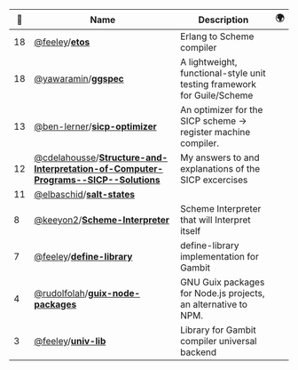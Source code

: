 |:star2: | Name | Description | 🌍|
|---|---|---|---|
|18|[@feeley](https://github.com/feeley)/[**etos**](https://github.com/feeley/etos)|Erlang to Scheme compiler||
|18|[@yawaramin](https://github.com/yawaramin)/[**ggspec**](https://github.com/yawaramin/ggspec)|A lightweight, functional-style unit testing framework for Guile/Scheme||
|13|[@ben-lerner](https://github.com/ben-lerner)/[**sicp-optimizer**](https://github.com/ben-lerner/sicp-optimizer)|An optimizer for the SICP scheme → register machine compiler.||
|12|[@cdelahousse](https://github.com/cdelahousse)/[**Structure-and-Interpretation-of-Computer-Programs--SICP--Solutions**](https://github.com/cdelahousse/Structure-and-Interpretation-of-Computer-Programs--SICP--Solutions)|My answers to and explanations of the SICP excercises||
|11|[@elbaschid](https://github.com/elbaschid)/[**salt-states**](https://github.com/elbaschid/salt-states)|||
|8|[@keeyon2](https://github.com/keeyon2)/[**Scheme-Interpreter**](https://github.com/keeyon2/Scheme-Interpreter)|Scheme Interpreter that will Interpret itself||
|7|[@feeley](https://github.com/feeley)/[**define-library**](https://github.com/feeley/define-library)|define-library implementation for Gambit||
|4|[@rudolfolah](https://github.com/rudolfolah)/[**guix-node-packages**](https://github.com/rudolfolah/guix-node-packages)|GNU Guix packages for Node.js projects, an alternative to NPM.||
|3|[@feeley](https://github.com/feeley)/[**univ-lib**](https://github.com/feeley/univ-lib)|Library for Gambit compiler universal backend||

